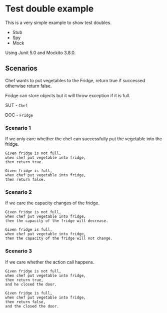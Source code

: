 # Test double example

This is a very simple example to show test doubles.

- Stub
- Spy
- Mock

Using Junit 5.0 and Mockito 3.8.0.

## Scenarios

Chef wants to put vegetables to the Fridge, return true if successed otherwise return false.

Fridge can store objects but it will throw exception if it is full.

SUT - `Chef`

DOC - `Fridge`

### Scenario 1

If we only care whether the chef can successfully put the vegetable into the fridge.

```
Given fridge is not full,  
when chef put vegetable into fridge,   
then return true.  
```
```
Given fridge is full,
when chef put vegetable into fridge,
then return false.
```

### Scenario 2

If we care the capacity changes of the fridge.

```
Given fridge is not full,  
when chef put vegetable into fridge,   
then the capacity of the fridge will decrease.
```

```
Given fridge is full,  
when chef put vegetable into fridge,   
then the capacity of the fridge will not change.
```

### Scenario 3

If we care whether the action call happens.

```
Given fridge is not full,  
when chef put vegetable into fridge,   
then return true,
and he closed the door.
```

```
Given fridge is full,  
when chef put vegetable into fridge,   
then return false,
and the closed the door.
```
